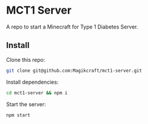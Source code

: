 # MCT1 Server

A repo to start a Minecraft for Type 1 Diabetes Server.

## Install

Clone this repo:

```bash
git clone git@github.com:Magikcraft/mct1-server.git
```

Install dependencies:

```bash
cd mct1-server && npm i
```

Start the server:

```bash
npm start
```
